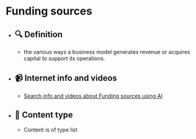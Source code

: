 # Funding sources
- ## 🔍 Definition
  - the various ways a business model generates revenue or acquires capital to support its operations.
- ## 📹 Internet info and videos
  - [Search info and videos about Funding sources using AI](https://www.perplexity.ai/search?q=videos+about+Funding+sources:+the+various+ways+a+business+model+generates+revenue+or+acquires+capital+to+support+its+operations.
)
- ## 📰 Content type 
  - Content is of type list

